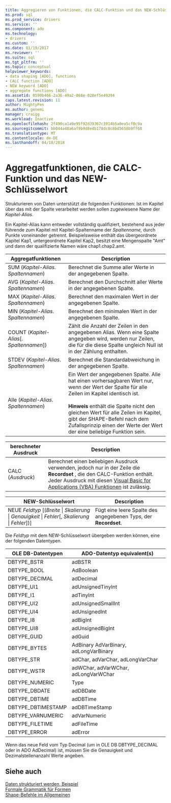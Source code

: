 ```yaml
---
title: Aggregieren von Funktionen, die CALC-Funktion und das NEW-Schlüsselwort | Microsoft Docs
ms.prod: sql
ms.prod_service: drivers
ms.service: ''
ms.component: ado
ms.technology:
- drivers
ms.custom: ''
ms.date: 01/19/2017
ms.reviewer: ''
ms.suite: sql
ms.tgt_pltfrm: ''
ms.topic: conceptual
helpviewer_keywords:
- data shaping [ADO], functions
- CALC function [ADO]
- NEW keyword [ADO]
- aggregate functions [ADO]
ms.assetid: 0590b466-2a36-49a2-868e-028ef5e49394
caps.latest.revision: 11
author: MightyPen
ms.author: genemi
manager: craigg
ms.workload: Inactive
ms.openlocfilehash: 2f490ca1a9e95f92d39367c3914b5a0ea5cf0c9a
ms.sourcegitcommit: bb044a48a6af9b9d8edb178dc8c8bd5658b9ff68
ms.translationtype: MT
ms.contentlocale: de-DE
ms.lasthandoff: 04/18/2018
---
```

# <a name="aggregate-functions-the-calc-function-and-the-new-keyword"></a>Aggregatfunktionen, die CALC-Funktion und das NEW-Schlüsselwort
Strukturieren von Daten unterstützt die folgenden Funktionen: Ist im Kapitel über das mit der Spalte verarbeitet werden sollen zugewiesene Name der *Kapitel-Alias*.  
  
 Ein Kapitel-Alias kann entweder vollständig qualifiziert, bestehend aus jeder führende zum Kapitel mit Kapitel-Spaltenname der *Spaltenname,* durch Punkte voneinander getrennt. Beispielsweise enthält das übergeordnete Kapitel Kap1, untergeordnete Kapitel Kap2, besitzt eine Mengenspalte "Amt" und dann der qualifizierte Namen wäre chap1.chap2.amt.  
  
|Aggregatfunktionen|Description|  
|-------------------------|-----------------|  
|SUM (*Kapitel-Alias*. *Spaltennamen*)|Berechnet die Summe aller Werte in der angegebenen Spalte.|  
|AVG (*Kapitel-Alias*. *Spaltennamen*)|Berechnet den Durchschnitt aller Werte in der angegebenen Spalte.|  
|MAX (*Kapitel-Alias*. *Spaltennamen*)|Berechnet den maximalen Wert in der angegebenen Spalte.|  
|MIN (*Kapitel-Alias*. *Spaltennamen*)|Berechnet den minimalen Wert in der angegebenen Spalte.|  
|COUNT (*Kapitel-Alias*[. *Spaltennamen*])|Zählt die Anzahl der Zeilen in den angegebenen Alias. Wenn eine Spalte angegeben wird, werden nur Zeilen, die für die diese Spalte ungleich Null ist in der Zählung enthalten.|  
|STDEV (*Kapitel-Alias*. *Spaltennamen*)|Berechnet die Standardabweichung in der angegebenen Spalte.|  
|Alle (*Kapitel-Alias*. *Spaltennamen*)|Ein Wert der angegebenen Spalte. Alle hat einen vorhersagbaren Wert nur, wenn der Wert der Spalte für alle Zeilen im Kapitel identisch ist.<br /><br /> **Hinweis** enthält die Spalte nicht den gleichen Wert für alle Zeilen im Kapitel, gibt der SHAPE-Befehl nach dem Zufallsprinzip einen der Werte der Wert der eine beliebige Funktion sein.|  
  
|berechneter Ausdruck|Description|  
|---------------------------|-----------------|  
|CALC (*Ausdruck*)|Berechnet einen beliebigen Ausdruck verwenden, jedoch nur in der Zeile die **Recordset** , die den CALC-Funktion enthält. Jeder Ausdruck mit diesen [Visual Basic for Applications (VBA) Funktionen](../../../ado/guide/data/visual-basic-for-applications-functions.md) ist zulässig.|  
  
|NEW-Schlüsselwort|Description|  
|-----------------|-----------------|  
|NEUE *Feldtyp* [(*Breite* &#124; *Skalierung* &#124; *Genauigkeit* &#124; *Fehler*[, *Skalierung* &#124; *Fehler*])]|Fügt eine leere Spalte des angegebenen Typs, der **Recordset**.|  
  
 Die *Feldtyp* mit dem NEW-Schlüsselwort übergeben werden können, eine der folgenden Datentypen.  
  
|OLE DB-Datentypen|ADO-Datentyp equivalent(s)|  
|-----------------------|-----------------------------------|  
|DBTYPE_BSTR|adBSTR|  
|DBTYPE_BOOL|AdBoolean|  
|DBTYPE_DECIMAL|adDecimal|  
|DBTYPE_UI1|adUnsignedTinyInt|  
|DBTYPE_I1|adTinyInt|  
|DBTYPE_UI2|adUnsignedSmallInt|  
|DBTYPE_UI4|adUnsignedInt|  
|DBTYPE_I8|adBigInt|  
|DBTYPE_UI8|adUnsignedBigInt|  
|DBTYPE_GUID|adGuid|  
|DBTYPE_BYTES|AdBinary AdVarBinary, adLongVarBinary|  
|DBTYPE_STR|adChar, adVarChar, adLongVarChar|  
|DBTYPE_WSTR|adWChar, adVarWChar, adLongVarWChar|  
|DBTYPE_NUMERIC|Type|  
|DBTYPE_DBDATE|adDBDate|  
|DBTYPE_DBTIME|adDBTime|  
|DBTYPE_DBTIMESTAMP|adDBTimeStamp|  
|DBTYPE_VARNUMERIC|adVarNumeric|  
|DBTYPE_FILETIME|adFileTime|  
|DBTYPE_ERROR|adError|  
  
 Wenn das neue Feld vom Typ Decimal (um in OLE DB DBTYPE_DECIMAL oder in ADO AdDecimal) ist, müssen Sie die Genauigkeit und Dezimalstellenanzahl Werte angeben.  
  
## <a name="see-also"></a>Siehe auch  
 [Daten strukturiert werden, Beispiel](../../../ado/guide/data/data-shaping-example.md)   
 [Formale Grammatik für Formen](../../../ado/guide/data/formal-shape-grammar.md)   
 [Shape-Befehle im Allgemeinen](../../../ado/guide/data/shape-commands-in-general.md)
